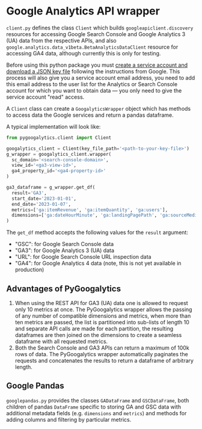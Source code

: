 # Google Analytics API wrapper

`client.py` defines the class `Client` which builds `googleapiclient.discovery` resources for accessing 
Google Search Console and Google Analytics 3 (UA) data from the respective APIs, 
and also `google.analytics.data_v1beta.BetaAnalyticsDataClient` resource for accessing GA4 data, although 
currently this is only for testing.

Before using this python package you must [create a service account and download a JSON key file](https://developers.google.com/analytics/devguides/reporting/core/v4/quickstart/service-py#1_enable_the_api)
following the instructions from Google. This process will also give you a service account email address,
you need to add this email address to the user list for the Analytics or Search Console account for which you 
want to obtain data — you only need to give the service account "read" access. 

A `Client` class can create a `GoogalyticsWrapper` object which has methods to access data 
the Google services and return a pandas dataframe. 

A typical implementation will look like:
```python
from pygoogalytics.client import Client

googalytics_client = Client(key_file_path='<path-to-your-key-file>')
g_wrapper = googalytics_client.wrapper(
  sc_domain='<search-console-domain>', 
  view_id='<ga3-view-id>', 
  ga4_property_id='<ga4-property-id>'
)

ga3_dataframe = g_wrapper.get_df(
  result='GA3', 
  start_date='2023-01-01', 
  end_date='2023-01-07', 
  metrics=['ga:itemRevenue', 'ga:itemQuantity', 'ga:users'],
  dimensions=['ga:dateHourMinute', 'ga:landingPagePath', 'ga:sourceMedium', 'ga:countryIsoCode']
)
```

The `get_df` method accepts the following values for the `result` argument:
- "GSC": for Google Search Console data
- "GA3": for Google Analytics 3 (UA) data
- "URL": for Google Search Console URL inspection data
- "GA4": for Google Analytics 4 data (note, this is not yet available in production)


## Advantages of PyGoogalytics

1. When using the REST API for GA3 (UA) data one is allowed to request only 10 metrics at once. 
The PyGoogalytics wrapper allows the passing of any number of compatible dimensions and metrics,
when more than ten metrics are passed, the list is partitioned into sub-lists of length 10
and separate API calls are made for each partition, the resulting dataframes are then joined 
on the dimensions to create a seamless dataframe with all requested metrics.
2. Both the Search Console and GA3 APIs can return a maximum of 100k rows of data. The PyGoogalytics wrapper 
automatically paginates the requests and concatenates the results to return a dataframe of arbitrary length.

## Google Pandas

`googlepandas.py` provides the classes `GADataFrame` and `GSCDataFrame`, 
both children of pandas `DataFrame` specific to storing 
GA and GSC data with additional metadata fields 
(e.g. `dimensions` and `metrics`) and methods for adding columns 
and filtering by particular metrics.
